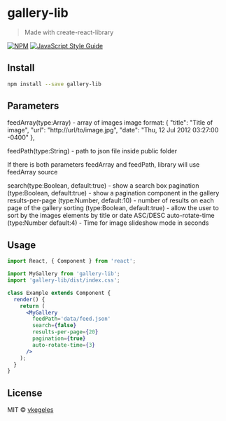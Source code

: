 # gallery-lib

> Made with create-react-library

[![NPM](https://img.shields.io/npm/v/gallery-lib.svg)](https://www.npmjs.com/package/gallery-lib) [![JavaScript Style Guide](https://img.shields.io/badge/code_style-standard-brightgreen.svg)](https://standardjs.com)

## Install

```bash
npm install --save gallery-lib
```

## Parameters

feedArray(type:Array) - array of images
image format: {
"title": "Title of image",
"url": "http://url/to/image.jpg",
"date": "Thu, 12 Jul 2012 03:27:00 -0400"
},

feedPath(type:String) - path to json file inside public folder

If there is both parameters feedArray and feedPath, library will use feedArray source

search(type:Boolean, default:true) - show a search box
pagination (type:Boolean, default:true) - show a pagination component in the gallery
results-per-page (type:Number, default:10) - number of results on each page of the gallery
sorting (type:Boolean, default:true) - allow the user to sort by the images elements by title or date ASC/DESC
auto-rotate-time (type:Number default:4) - Time for image slideshow mode in seconds

## Usage

```jsx
import React, { Component } from 'react';

import MyGallery from 'gallery-lib';
import 'gallery-lib/dist/index.css';

class Example extends Component {
  render() {
    return (
      <MyGallery
        feedPath='data/feed.json'
        search={false}
        results-per-page={20}
        pagination={true}
        auto-rotate-time={3}
      />
    );
  }
}
```

## License

MIT © [vkegeles](https://github.com/vkegeles)
